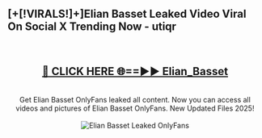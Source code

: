 <h2>[+[!VIRALS!]+]Elian Basset Leaked Video Viral On Social X Trending Now - utiqr</h2>
<br>
<div align="center">
<h2><a href="https://libra.edu.pl?Elian_Basset" rel="nofollow">🔴 CLICK HERE 🌐==►► Elian_Basset</a></h2>
<br>
Get Elian Basset OnlyFans leaked all content. Now you can access all videos and pictures of Elian Basset OnlyFans. New Updated Files 2025!
<br>
<br>
<a href="https://libra.edu.pl?Elian_Basset" rel="nofollow" data-target="animated-image.originalLink"><img src="https://i.ibb.co.com/WyWwxjT/player-gif2.gif" alt="Elian Basset Leaked OnlyFans" style="max-width: 100%; display: inline-block;" data-target="animated-image.originalImage"></a>
</div>
<br>